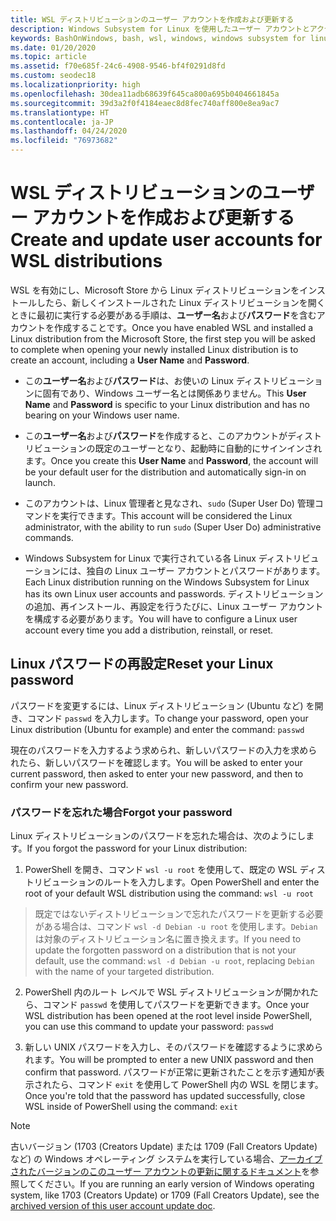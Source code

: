 ```yaml
---
title: WSL ディストリビューションのユーザー アカウントを作成および更新する
description: Windows Subsystem for Linux を使用したユーザー アカウントとアクセス許可の管理のリファレンス。
keywords: BashOnWindows, bash, wsl, windows, windows subsystem for linux, windowssubsystem, ubuntu, ユーザー アカウント
ms.date: 01/20/2020
ms.topic: article
ms.assetid: f70e685f-24c6-4908-9546-bf4f0291d8fd
ms.custom: seodec18
ms.localizationpriority: high
ms.openlocfilehash: 30dea11adb68639f645ca800a695b0404661845a
ms.sourcegitcommit: 39d3a2f0f4184eaec8d8fec740aff800e8ea9ac7
ms.translationtype: HT
ms.contentlocale: ja-JP
ms.lasthandoff: 04/24/2020
ms.locfileid: "76973682"
---
```

# <a name="create-and-update-user-accounts-for-wsl-distributions"></a><span data-ttu-id="f778f-104">WSL ディストリビューションのユーザー アカウントを作成および更新する</span><span class="sxs-lookup"><span data-stu-id="f778f-104">Create and update user accounts for WSL distributions</span></span>

<span data-ttu-id="f778f-105">WSL を有効にし、Microsoft Store から Linux ディストリビューションをインストールしたら、新しくインストールされた Linux ディストリビューションを開くときに最初に実行する必要がある手順は、**ユーザー名**および**パスワード**を含むアカウントを作成することです。</span><span class="sxs-lookup"><span data-stu-id="f778f-105">Once you have enabled WSL and installed a Linux distribution from the Microsoft Store, the first step you will be asked to complete when opening your newly installed Linux distribution is to create an account, including a **User Name** and **Password**.</span></span>

- <span data-ttu-id="f778f-106">この**ユーザー名**および**パスワード**は、お使いの Linux ディストリビューションに固有であり、Windows ユーザー名とは関係ありません。</span><span class="sxs-lookup"><span data-stu-id="f778f-106">This **User Name** and **Password** is specific to your Linux distribution and has no bearing on your Windows user name.</span></span>

- <span data-ttu-id="f778f-107">この**ユーザー名**および**パスワード**を作成すると、このアカウントがディストリビューションの既定のユーザーとなり、起動時に自動的にサインインされます。</span><span class="sxs-lookup"><span data-stu-id="f778f-107">Once you create this **User Name** and **Password**, the account will be your default user for the distribution and automatically sign-in on launch.</span></span>

- <span data-ttu-id="f778f-108">このアカウントは、Linux 管理者と見なされ、`sudo` (Super User Do) 管理コマンドを実行できます。</span><span class="sxs-lookup"><span data-stu-id="f778f-108">This account will be considered the Linux administrator, with the ability to run `sudo` (Super User Do) administrative commands.</span></span>

- <span data-ttu-id="f778f-109">Windows Subsystem for Linux で実行されている各 Linux ディストリビューションには、独自の Linux ユーザー アカウントとパスワードがあります。</span><span class="sxs-lookup"><span data-stu-id="f778f-109">Each Linux distribution running on the Windows Subsystem for Linux has its own Linux user accounts and passwords.</span></span>  <span data-ttu-id="f778f-110">ディストリビューションの追加、再インストール、再設定を行うたびに、Linux ユーザー アカウントを構成する必要があります。</span><span class="sxs-lookup"><span data-stu-id="f778f-110">You will have to configure a Linux user account every time you add a distribution, reinstall, or reset.</span></span>

## <a name="reset-your-linux-password"></a><span data-ttu-id="f778f-111">Linux パスワードの再設定</span><span class="sxs-lookup"><span data-stu-id="f778f-111">Reset your Linux password</span></span>

<span data-ttu-id="f778f-112">パスワードを変更するには、Linux ディストリビューション (Ubuntu など) を開き、コマンド `passwd` を入力します。</span><span class="sxs-lookup"><span data-stu-id="f778f-112">To change your password, open your Linux distribution (Ubuntu for example) and enter the command: `passwd`</span></span>

<span data-ttu-id="f778f-113">現在のパスワードを入力するよう求められ、新しいパスワードの入力を求められたら、新しいパスワードを確認します。</span><span class="sxs-lookup"><span data-stu-id="f778f-113">You will be asked to enter your current password, then asked to enter your new password, and then to confirm your new password.</span></span>

### <a name="forgot-your-password"></a><span data-ttu-id="f778f-114">パスワードを忘れた場合</span><span class="sxs-lookup"><span data-stu-id="f778f-114">Forgot your password</span></span>

<span data-ttu-id="f778f-115">Linux ディストリビューションのパスワードを忘れた場合は、次のようにします。</span><span class="sxs-lookup"><span data-stu-id="f778f-115">If you forgot the password for your Linux distribution:</span></span>

1. <span data-ttu-id="f778f-116">PowerShell を開き、コマンド `wsl -u root` を使用して、既定の WSL ディストリビューションのルートを入力します。</span><span class="sxs-lookup"><span data-stu-id="f778f-116">Open PowerShell and enter the root of your default WSL distribution using the command: `wsl -u root`</span></span>

> <span data-ttu-id="f778f-117">既定ではないディストリビューションで忘れたパスワードを更新する必要がある場合は、コマンド `wsl -d Debian -u root` を使用します。`Debian` は対象のディストリビューション名に置き換えます。</span><span class="sxs-lookup"><span data-stu-id="f778f-117">If you need to update the forgotten password on a distribution that is not your default, use the command: `wsl -d Debian -u root`, replacing `Debian` with the name of your targeted distribution.</span></span>

2. <span data-ttu-id="f778f-118">PowerShell 内のルート レベルで WSL ディストリビューションが開かれたら、コマンド `passwd` を使用してパスワードを更新できます。</span><span class="sxs-lookup"><span data-stu-id="f778f-118">Once your WSL distribution has been opened at the root level inside PowerShell, you can use this command to update your password: `passwd`</span></span>

3. <span data-ttu-id="f778f-119">新しい UNIX パスワードを入力し、そのパスワードを確認するように求められます。</span><span class="sxs-lookup"><span data-stu-id="f778f-119">You will be prompted to enter a new UNIX password and then confirm that password.</span></span> <span data-ttu-id="f778f-120">パスワードが正常に更新されたことを示す通知が表示されたら、コマンド `exit` を使用して PowerShell 内の WSL を閉じます。</span><span class="sxs-lookup"><span data-stu-id="f778f-120">Once you're told that the password has updated successfully, close WSL inside of PowerShell using the command: `exit`</span></span>

> [!NOTE]
> <span data-ttu-id="f778f-121">古いバージョン (1703 (Creators Update) または 1709 (Fall Creators Update) など) の Windows オペレーティング システムを実行している場合、[アーカイブされたバージョンのこのユーザー アカウントの更新に関するドキュメント](./user-support-archived.md)を参照してください。</span><span class="sxs-lookup"><span data-stu-id="f778f-121">If you are running an early version of Windows operating system, like 1703 (Creators Update) or 1709 (Fall Creators Update), see the [archived version of this user account update doc](./user-support-archived.md).</span></span>
